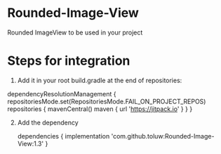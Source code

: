 # Rounded-Image-View
Rounded ImageView to be used in your project

# Steps for integration

1. Add it in your root build.gradle at the end of repositories:

dependencyResolutionManagement {
		repositoriesMode.set(RepositoriesMode.FAIL_ON_PROJECT_REPOS)
		repositories {
			mavenCentral()
			maven { url 'https://jitpack.io' }
		}
	}

 2. Add the dependency

     dependencies {
	        implementation 'com.github.toluw:Rounded-Image-View:1.3'
	}
